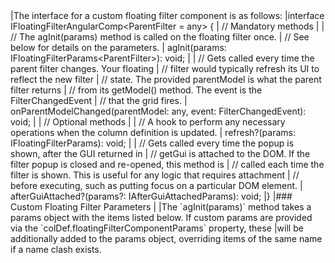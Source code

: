 <framework-specific-section frameworks="angular">
|The interface for a custom floating filter component is as follows:
</framework-specific-section>

<framework-specific-section frameworks="angular">
<snippet transform={false} language="ts">
|interface IFloatingFilterAngularComp&lt;ParentFilter = any> {
|    // Mandatory methods
|
|    // The agInit(params) method is called on the floating filter once.
|    // See below for details on the parameters.
|    agInit(params: IFloatingFilterParams&lt;ParentFilter>): void;
|
|    // Gets called every time the parent filter changes. Your floating
|    // filter would typically refresh its UI to reflect the new filter
|    // state. The provided parentModel is what the parent filter returns
|    // from its getModel() method. The event is the FilterChangedEvent
|    // that the grid fires.
|    onParentModelChanged(parentModel: any, event: FilterChangedEvent): void;
|
|    // Optional methods
|
|    // A hook to perform any necessary operations when the column definition is updated.
|    refresh?(params: IFloatingFilterParams): void;
|
|    // Gets called every time the popup is shown, after the GUI returned in
|    // getGui is attached to the DOM. If the filter popup is closed and re-opened, this method is
|    // called each time the filter is shown. This is useful for any logic that requires attachment
|    // before executing, such as putting focus on a particular DOM element. 
|    afterGuiAttached?(params?: IAfterGuiAttachedParams): void;
|}
</snippet>
</framework-specific-section>

<framework-specific-section frameworks="angular">
|### Custom Floating Filter Parameters
|
|The `agInit(params)` method takes a params object with the items listed below. If custom params are provided via the `colDef.floatingFilterComponentParams` property, these
|will be additionally added to the params object, overriding items of the same name if a name clash exists.
</framework-specific-section>